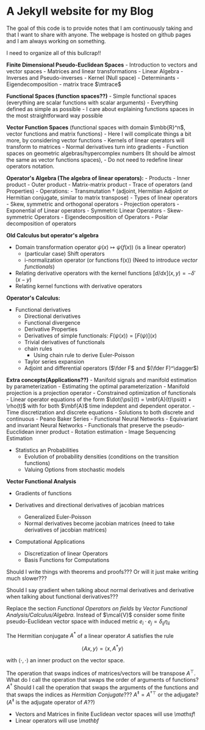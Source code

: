 # A Jekyll website for my Blog

The goal of this code is to provide notes that I am continuously taking and that I want to share with anyone. The webpage is hosted on github pages and I am always working on something. 



I need to organize all of this bullcrap!! 

**Finite Dimensional Pseudo-Euclidean Spaces** 
    - Introduction to vectors and vector spaces
    - Matrices and linear transformations
    - Linear Algebra
        - Inverses and Pseudo-inverses
        - Kernel (Null space)
        - Determinants
        - Eigendecomposition
        - matrix trace $\mtrace$

**Functional Spaces (function spaces??)**
    - Simple functional spaces (everything are scalar functions with scalar arguments)
        - Everything defined as simple as possible
        - I care about explaining functions spaces in the most straightforward way possible 

**Vector Function Spaces**
(functional spaces with domain $\mbb{R}^n$, vector functions and matrix functions)
        - Here I will complicate things a bit more, by considering vector functions
        - Kernels of linear operators will transform to matrices
        - Normal derivatives turn into gradients 
    - Function spaces on geometric algebras/hypercomplex numbers (It should be almost the same as vector functions spaces), 
        - Do not need to redefine linear operators notation.

**Operator's Algebra (The algebra of linear operators):**
    - Products
        - Inner product 
        - Outer product 
        - Matrix-matrix product
        - Trace of operators (and Properties)
    - Operations: 
        - Transmutation $\dagger$ (adjoint, Hermitian Adjoint or Hermitian conjugate, similar to matrix transpose)
    - Types of linear operators
        - Skew, symmetric and orthogonal operators
        - Projection operators
    - Exponential of Linear operators
        - Symmetric Linear Operators 
        - Skew-symmetric Operators
    - Eigendecomposition of Operators 
    - Polar decomposition of operators

**Old Calculus but operator's algebra**
- Domain transformation operator $\psi(x)\mapsto\psi(f(x))$ (is a linear operator)
    - (particular case) Shift operators 
    - i-normalization operator (or functions f(x)) (Need to introduce *vector functionals*)
- Relating derivative operators with the kernel functions $[d/dx](x,y)=-\delta'(x-y)$
- Relating kernel functions with derivative operators


**Operator's Calculus:**
- Functional derivatives 
    - Directional derivatives
    - Functional divergence
    - Derivative Properties
    - Derivatives of simple functionals: $F(\psi(x))=[F(\psi)](x)$
    - Trivial derivatives of functionals
    - chain rules
        - Using chain rule to derive Euler-Poisson 
    - Taylor series expansion
    - Adjoint and differential operators ($\fder F$ and $(\fder F)^\dagger$)

**Extra concepts(Applications??)**
    - Manifold signals and manifold estimation by parameterization
        - Estimating the optimal parameterization
        - Manifold projection is a projection operator
    - Constrained optimization of functionals
    - Linear operator equations of the form $\dot{\psi}(t) = \mbf{A}(t)\psi(t) + \rho(t)$ with for both $\mbf{A}$ time indepdent and dependent operator. 
        - Time discretization and discrete equations
        - Solutions to both discrete and continuous 
        - Peano Baker Series
    - Functional Neural Networks
        - Equivariant and invariant Neural Networks
            - Functionals that preserve the pseudo-Eucclidean inner product
        - Rotation estimation
    - Image Sequencing Estimation

- Statistics an Probabilities
    - Evolution of probability densities (conditions on the transition functions)
    - Valuing Options from stochastic models

**Vector Functional Analysis**
- Gradients of functions
- Derivatives and directional derivatives of jacobian matrices 
    - Generalized Euler-Poisson 
    - Normal derivatives become jacobian matrices (need to take derivatives of jacobian matrices)


- Computational Applications
    - Discretization of linear Operators
    - Basis Functions for Computations






Should I write things with theorems and proofs??? Or will it just make writing much slower??? 

Should I say gradient when talking about normal derivatives and derivative when talking about functional derivatives???

Replace the section *Functional Operators on fields* by *Vector Functional Analysis/Calculus/Algebra*. Instead of $\mcal{V}$ consider some finite pseudo-Euclidean vector space with induced metric $e_i\cdot e_j=\delta_{ij}\eta_{ii}$


The Hermitian conjugate $A^*$ of a linear operator $A$ satisfies the rule 

$$
\langle A x,y\rangle = \langle x,A^*y\rangle 
$$

with $\langle\cdot,\cdot \rangle$ an inner product on the vector space.



The operation that swaps indices of matrices/vectors will be transpose $A^\top$.
What do I call the operation that swaps the order of arguments of functions? $A^\dagger$ 
Should I call the operation that swaps the arguments of the functions and that swaps the indices as *Hermitian Conjugate*??? $A^\ddagger=A^{\dagger\top}$ or the adjugate? ($A^\ddagger$ is the adjugate operator of $A$??) 


- Vectors and Matrices in finite Euclidean vector spaces will use *\mathsf*!
- Linear operators will use *\mathbf*



